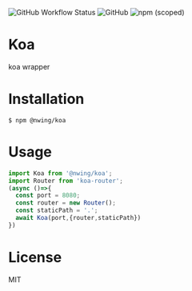![GitHub Workflow Status](https://img.shields.io/github/workflow/status/NimbleWing/koa/CI?style=plastic)
![GitHub](https://img.shields.io/github/license/NimbleWing/koa?style=plastic)
![npm (scoped)](https://img.shields.io/npm/v/@nwing/koa)
# Koa
koa wrapper

# Installation

```shell
$ npm @nwing/koa
```

# Usage
```javascript
import Koa from '@nwing/koa';
import Router from 'koa-router';
(async ()=>{
  const port = 8080;
  const router = new Router();
  const staticPath = '.';
  await Koa(port,{router,staticPath})
})
```
# License

MIT

